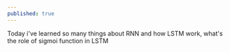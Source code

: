 ```yaml
---
published: true
---
```

Today i've learned so many things about RNN and how LSTM work, what's the role of sigmoi function in LSTM
